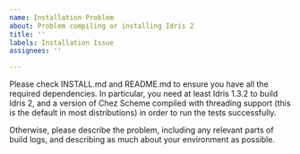 ```yaml
---
name: Installation Problem
about: Problem compiling or installing Idris 2
title: ''
labels: Installation Issue
assignees: ''

---
```


Please check INSTALL.md and README.md to ensure you have all the required dependencies. In particular, you need at least Idris 1.3.2 to build Idris 2, and a version of Chez Scheme compiled with threading support (this is the default in most distributions) in order to run the tests successfully.

Otherwise, please describe the problem, including any relevant parts of build logs, and describing as much about your environment as possible.
